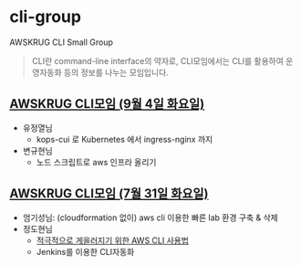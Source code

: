 # cli-group

AWSKRUG CLI Small Group

> CLI란 command-line interface의 약자로, CLI모임에서는 CLI를 활용하여 운영자동화 등의 정보를 나누는 모임입니다.

<!-- history -->

<!-- 253843549 --> <!-- meetup awskrug -->

## [AWSKRUG CLI모임 (9월 4일 화요일)](https://www.meetup.com/awskrug/events/253843549/)

* 유정열님
  * kops-cui 로 Kubernetes 에서 ingress-nginx 까지
* 변규현님
  * 노드 스크립트로 aws 인프라 올리기

<!-- 252699532 --> <!-- meetup awskrug -->

## [AWSKRUG CLI모임 (7월 31일 화요일)](https://www.meetup.com/awskrug/events/252699532/)

* 엄기성님: (cloudformation 없이) aws cli 이용한 빠른 lab 환경 구축 & 삭제
* 정도현님
  * [적극적으로 게을러지기 위한 AWS CLI 사용법](http://bit.ly/cli-for-lazy)
  * Jenkins를 이용한 CLI자동화
